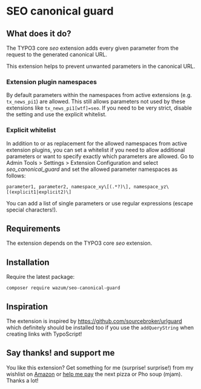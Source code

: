 # SEO canonical guard

## What does it do?

The TYPO3 core _seo_ extension adds every given parameter from the request to the generated canonical URL.

This extension helps to prevent unwanted parameters in the canonical URL.

### Extension plugin namespaces

By default parameters within the namespaces from active extensions (e.g. `tx_news_pi1`) are allowed.
This still allows parameters not used by these extensions like `tx_news_pi1[wtf]=seo`.
If you need to be very strict, disable the setting and use the explicit whitelist.

### Explicit whitelist

In addition to or as replacement for the allowed namespaces from active extension plugins, you can set a whitelist if you need to allow additional parameters or want to specify exactly which parameters are allowed.
Go to Admin Tools > Settings > Extension Configuration and select _seo_canonical_guard_ and set the allowed parameter namespaces as follows:

    parameter1, parameter2, namespace_xy\[(.*?)\], namespace_yz\[(explicit1|explicit2)\]

You can add a list of single parameters or use regular expressions (escape special characters!).

## Requirements

The extension depends on the TYPO3 core _seo_ extension.

## Installation

Require the latest package:

    composer require wazum/seo-canonical-guard

## Inspiration

The extension is inspired by https://github.com/sourcebroker/urlguard
which definitely should be installed too if you use the `addQueryString` when creating links with TypoScript!

## Say thanks! and support me

You like this extension? Get something for me (surprise! surprise!) from my wishlist on [Amazon](https://smile.amazon.de/hz/wishlist/ls/307SIOOD654GF/) or [help me pay](https://www.paypal.me/wazum) the next pizza or Pho soup (mjam). Thanks a lot!

